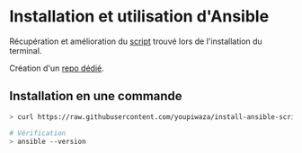 # Installation et utilisation d'Ansible

Récupération et amélioration du [script](https://raw.githubusercontent.com/viasite-ansible/ansible-role-zsh/master/install.sh) trouvé lors de l'installation du terminal.

Création d'un [repo dédié](https://github.com/youpiwaza/install-ansible-script).

## Installation en une commande

```bash
> curl https://raw.githubusercontent.com/youpiwaza/install-ansible-script/master/ansible-install.sh | bash

# Vérification
> ansible --version
```
